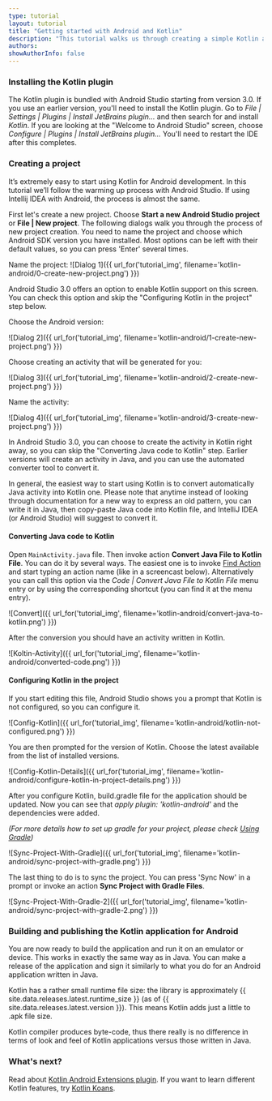 ```yaml
---
type: tutorial
layout: tutorial
title: "Getting started with Android and Kotlin"
description: "This tutorial walks us through creating a simple Kotlin application for Android using Android Studio."
authors: 
showAuthorInfo: false
---
```


### Installing the Kotlin plugin

The Kotlin plugin is bundled with Android Studio starting from version 3.0. If you use an earlier version, you'll need to install the Kotlin plugin.
Go to _File \| Settings \| Plugins \| Install JetBrains plugin..._ and then search for and install *Kotlin*.
If you are looking at the "Welcome to Android Studio" screen, choose _Configure \| Plugins \| Install JetBrains plugin..._
You'll need to restart the IDE after this completes.

### Creating a project

It’s extremely easy to start using Kotlin for Android development. 
In this tutorial we’ll follow the warming up process with Android Studio.
If using Intellij IDEA with Android, the process is almost the same.

First let's create a new project. Choose **Start a new Android Studio project** or **File | New project**.
The following dialogs walk you through the process of new project creation. 
You need to name the project and choose which Android SDK version you have installed. Most options can be left with their default values, so you can press 'Enter' several times.

Name the project:
![Dialog 1]({{ url_for('tutorial_img', filename='kotlin-android/0-create-new-project.png') }})

Android Studio 3.0 offers an option to enable Kotlin support on this screen. You can check this option and skip the
"Configuring Kotlin in the project" step below.

Choose the Android version:

![Dialog 2]({{ url_for('tutorial_img', filename='kotlin-android/1-create-new-project.png') }})

Choose creating an activity that will be generated for you:

![Dialog 3]({{ url_for('tutorial_img', filename='kotlin-android/2-create-new-project.png') }})

Name the activity:

![Dialog 4]({{ url_for('tutorial_img', filename='kotlin-android/3-create-new-project.png') }})

In Android Studio 3.0, you can choose to create the activity in Kotlin right away, so you can skip the "Converting
Java code to Kotlin" step. Earlier versions will create an activity in Java, and you can use the automated converter tool
to convert it.

In general, the easiest way to start using Kotlin is to convert automatically Java activity into Kotlin one.
Please note that anytime instead of looking through documentation for a new way to express an old pattern, 
you can write it in Java, then copy-paste Java code into Kotlin file, and IntelliJ IDEA (or Android Studio) will suggest to convert it. 


#### Converting Java code to Kotlin

Open `MainActivity.java` file. Then invoke action **Convert Java File to Kotlin File**. You can do it by several ways.
The easiest one is to invoke [Find Action](https://www.jetbrains.com/idea/help/navigating-to-action.html) and start typing an action name (like in a screencast below). 
Alternatively you can call this option via the _Code \| Convert Java File to Kotlin File_  menu entry or by using the corresponding shortcut (you can find it at the menu entry).
 
![Convert]({{ url_for('tutorial_img', filename='kotlin-android/convert-java-to-kotlin.png') }})

After the conversion you should have an activity written in Kotlin.

![Koltin-Activity]({{ url_for('tutorial_img', filename='kotlin-android/converted-code.png') }})

#### Configuring Kotlin in the project

If you start editing this file, Android Studio shows you a prompt that Kotlin is not configured, so you can configure it.

![Config-Kotlin]({{ url_for('tutorial_img', filename='kotlin-android/kotlin-not-configured.png') }})

You are then prompted for the version of Kotlin. Choose the latest available from the list of installed versions.

![Config-Kotlin-Details]({{ url_for('tutorial_img', filename='kotlin-android/configure-kotlin-in-project-details.png') }})

After you configure Kotlin, build.gradle file for the application should be updated. 
Now you can see that _apply plugin: 'kotlin-android'_ and the dependencies were added. 

*(For more details how to set up gradle for your project, please check [Using Gradle](/docs/reference/using-gradle.html))*
 
![Sync-Project-With-Gradle]({{ url_for('tutorial_img', filename='kotlin-android/sync-project-with-gradle.png') }})

The last thing to do is to sync the project. You can press 'Sync Now' in a prompt or invoke an action **Sync Project with Gradle Files**.

![Sync-Project-With-Gradle-2]({{ url_for('tutorial_img', filename='kotlin-android/sync-project-with-gradle-2.png') }})

### Building and publishing the Kotlin application for Android

You are now ready to build the application and run it on an emulator or device.
This works in exactly the same way as in Java.
You can make a release of the application and sign it similarly to what you do for an Android application written in Java. 

Kotlin has a rather small runtime file size: the library is approximately {{ site.data.releases.latest.runtime_size }} (as of {{ site.data.releases.latest.version }}). This means Kotlin adds just a little to .apk file size.

Kotlin compiler produces byte-code, thus there really is no difference in terms of look and feel of Kotlin applications versus those written in Java.

### What's next?

Read about [Kotlin Android Extensions plugin](android-plugin.html). If you want to learn different Kotlin features, try [Kotlin Koans](koans.html).
